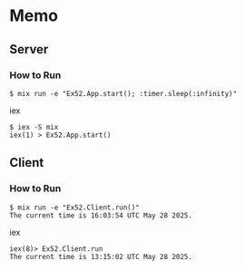 # Memo
## Server
### How to Run
```
$ mix run -e "Ex52.App.start(); :timer.sleep(:infinity)"
```
iex
```
$ iex -S mix
iex(1) > Ex52.App.start()
```

## Client
### How to Run
```
$ mix run -e "Ex52.Client.run()"
The current time is 16:03:54 UTC May 28 2025.
```
iex
```
iex(8)> Ex52.Client.run
The current time is 13:15:02 UTC May 28 2025.
```